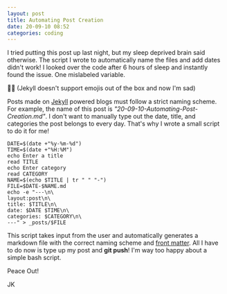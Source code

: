 ```yaml
---
layout: post
title: Automating Post Creation
date: 20-09-10 08:52
categories: coding
---
```

I tried putting this post up last night, but my sleep deprived brain said otherwise. The script I wrote to automatically name the files and add dates didn't work! I looked over the code after 6 hours of sleep and instantly found the issue. One mislabeled variable.

:woman_facepalming: (Jekyll doesn't support emojis out of the box and now I'm sad)

Posts made on [Jekyll](https://jekyllrb.com/) powered blogs must follow a strict naming scheme. For example, the name of this post is *"20-09-10-Automating-Post-Creation.md"*. I don't want to manually type out the date, title, and categories the post belongs to every day. That's why I wrote a small script to do it for me!

	DATE=$(date +"%y-%m-%d")
	TIME=$(date +"%H:%M")
	echo Enter a title
	read TITLE
	echo Enter category
	read CATEGORY
	NAME=$(echo $TITLE | tr " " "-")
	FILE=$DATE-$NAME.md
	echo -e "---\n\
	layout:post\n\
	title: $TITLE\n\
	date: $DATE $TIME\n\
	categories: $CATEGORY\n\
	---" > _posts/$FILE

This script takes input from the user and automatically generates a markdown file with the correct naming scheme and [front matter](https://jekyllrb.com/docs/front-matter/). All I have to do now is type up my post and **git push**! I'm way too happy about a simple bash script.

Peace Out!

JK
